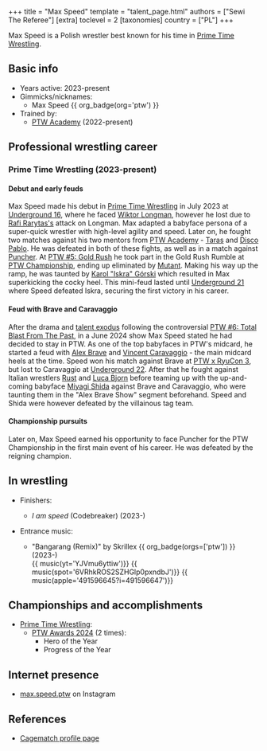 +++
title = "Max Speed"
template = "talent_page.html"
authors = ["Sewi The Referee"]
[extra]
toclevel = 2
[taxonomies]
country = ["PL"]
+++

Max Speed is a Polish wrestler best known for his time in [Prime Time Wrestling](@/o/ptw.md).

## Basic info

* Years active: 2023-present
* Gimmicks/nicknames:
  - Max Speed {{ org_badge(org='ptw') }}
* Trained by:
  - [PTW Academy](@/o/ptw-academy.md) (2022-present)

## Professional wrestling career

### Prime Time Wrestling (2023-present)

#### Debut and early feuds

Max Speed made his debut in [Prime Time Wrestling](@/o/ptw.md) in July 2023 at [Underground 16](@/e/ptw/2023-07-30-ptw-underground-16.md), where he faced [Wiktor Longman](@/w/wiktor-longman.md), however he lost due to [Rafi Rarytas's](@/w/rafi.md) attack on Longman.
Max adapted a babyface persona of a super-quick wrestler with high-level agility and speed.
Later on, he fought two matches against his two mentors from [PTW Academy](@/o/ptw-academy.md) - [Taras](@/w/taras.md) and [Disco Pablo](@/w/disco-pablo.md).
He was defeated in both of these fights, as well as in a match against [Puncher](@/w/puncher.md).
At [PTW #5: Gold Rush](@/e/ptw/2024-02-03-ptw-5-gold-rush.md) he took part in the Gold Rush Rumble at [PTW Championship](@/c/ptw-championship.md), ending up eliminated by [Mutant](@/w/mutant.md).
Making his way up the ramp, he was taunted by [Karol "Iskra" Górski](@/w/iskra.md) which resulted in Max superkicking the cocky heel. This mini-feud lasted until [Underground 21](@/e/ptw/2024-04-13-ptw-underground-21.md) where Speed defeated Iskra, securing the first victory in his career.

#### Feud with Brave and Caravaggio

After the drama and [talent exodus](@/a/ptw-exits.md) following the controversial [PTW #6: Total Blast From The Past](@/e/ptw/2024-05-11-ptw-6.md), in a June 2024 show Max Speed stated he had decided to stay in PTW.
As one of the top babyfaces in PTW's midcard, he started a feud with [Alex Brave](@/w/alex-brave.md) and [Vincent Caravaggio](@/w/vincent-caravaggio.md) - the main midcard heels at the time.
Speed won his match against Brave at [PTW x RyuCon 3](@/e/ptw/2024-07-07-ptw-x-ryucon.md), but lost to Caravaggio at [Underground 22](@/e/ptw/2024-08-25-ptw-underground-22.md). After that he fought against Italian wrestlers [Rust](@/w/rust.md) and [Luca Bjorn](@/w/luca-bjorn.md) before teaming up with the up-and-coming babyface [Miyagi Shida](@/w/miyagi-shida.md) against Brave and Caravaggio, who were taunting them in the "Alex Brave Show" segment beforehand. Speed and Shida were however defeated by the villainous tag team.

#### Championship pursuits

Later on, Max Speed earned his opportunity to face Puncher for the PTW Championship in the first main event of his career. He was defeated by the reigning champion.

## In wrestling

* Finishers:
  - _I am speed_ (Codebreaker) (2023-)

* Entrance music:
  - "Bangarang (Remix)" by Skrillex
 {{ org_badge(orgs=['ptw']) }} (2023-) <br>
 {{ music(yt='YJVmu6yttiw')}}
 {{ music(spot='6VRhkROS2SZHGlp0pxndbJ')}}
 {{ music(apple='491596645?i=491596647')}}

## Championships and accomplishments

* [Prime Time Wrestling](@/o/ptw.md):
  - [PTW Awards 2024](@/a/ptw-awards-2024.md) (2 times):
    * Hero of the Year
    * Progress of the Year

## Internet presence

* [max.speed.ptw](https://www.instagram.com/max.speed.ptw/) on Instagram

## References

* [Cagematch profile page](https://www.cagematch.net/?id=2&nr=28366)
